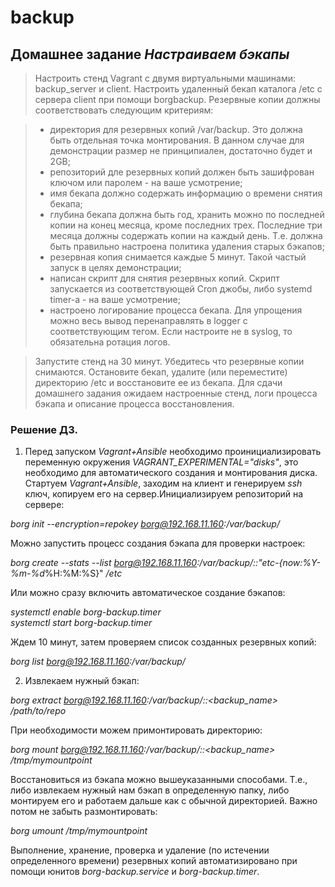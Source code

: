 # backup
## Домашнее задание _Настраиваем бэкапы_
> Настроить стенд Vagrant с двумя виртуальными машинами: backup_server и client.
> Настроить удаленный бекап каталога /etc c сервера client при помощи borgbackup. Резервные копии должны соответствовать следующим критериям:

> * директория для резервных копий /var/backup. Это должна быть отдельная точка монтирования. В данном случае для демонстрации размер не принципиален, достаточно будет и 2GB;  
> * репозиторий дле резервных копий должен быть зашифрован ключом или паролем - на ваше усмотрение;  
> * имя бекапа должно содержать информацию о времени снятия бекапа;
> * глубина бекапа должна быть год, хранить можно по последней копии на конец месяца, кроме последних трех. Последние три месяца должны содержать копии на каждый день. Т.е. должна быть правильно настроена политика удаления старых бэкапов;
> * резервная копия снимается каждые 5 минут. Такой частый запуск в целях демонстрации;
> * написан скрипт для снятия резервных копий. Скрипт запускается из соответствующей Cron джобы, либо systemd timer-а - на ваше усмотрение;
> * настроено логирование процесса бекапа. Для упрощения можно весь вывод перенаправлять в logger с соответствующим тегом. Если настроите не в syslog, то обязательна ротация логов.  

> Запустите стенд на 30 минут.
Убедитесь что резервные копии снимаются.
Остановите бекап, удалите (или переместите) директорию /etc и восстановите ее из бекапа.
Для сдачи домашнего задания ожидаем настроенные стенд, логи процесса бэкапа и описание процесса восстановления.  

### Решение ДЗ.  
1. Перед запуском _Vagrant+Ansible_ необходимо проинициализировать переменную окружения _VAGRANT_EXPERIMENTAL="disks"_, это необходимо 
для автоматического создания и монтирования диска. Стартуем _Vagrant+Ansible_, заходим на клиент и генерируем _ssh_ ключ, копируем его 
на сервер.Инициализируем репозиторий на сервере:  

_borg init --encryption=repokey borg@192.168.11.160:/var/backup/_  

Можно запустить процесс создания бэкапа для проверки настроек:  

_borg create --stats --list borg@192.168.11.160:/var/backup/::"etc-{now:%Y-%m-%d_%H:%M:%S}" _/etc_  

Или можно сразу включить автоматическое создание бэкапов:  

_systemctl enable borg-backup.timer_  
_systemctl start borg-backup.timer_  

Ждем 10 минут, затем проверяем список созданных резервных копий:

_borg list borg@192.168.11.160:/var/backup/_  

2. Извлекаем нужный бэкап:  

_borg extract borg@192.168.11.160:/var/backup/::<backup_name>_ _/path/to/repo_  

При необходимости можем примонтировать  директорию:

_borg mount borg@192.168.11.160:/var/backup/::<backup_name>_ _/tmp/mymountpoint_  

Восстановиться из бэкапа можно вышеуказанными способами. Т.е., либо извлекаем нужный нам бэкап в определенную папку, либо монтируем его и работаем дальше как с обычной директорией. Важно потом не забыть размонтировать:  

_borg umount_ _/tmp/mymountpoint_

  Выполнение, хранение, проверка и удаление (по истечении определенного времени) резервных копий автоматизировано при помощи юнитов _borg-backup.service_ и _borg-backup.timer_.
